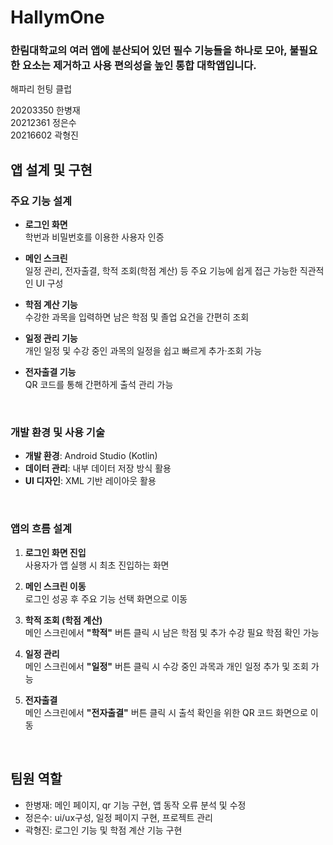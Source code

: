# HallymOne

### 한림대학교의 여러 앱에 분산되어 있던 필수 기능들을 하나로 모아, 불필요한 요소는 제거하고 사용 편의성을 높인 통합 대학앱입니다.

해파리 헌팅 클럽

 20203350 한병재<br>
 20212361 정은수<br>
 20216602 곽형진<br>


## 앱 설계 및 구현

### 주요 기능 설계

- **로그인 화면**  
  학번과 비밀번호를 이용한 사용자 인증

- **메인 스크린**  
  일정 관리, 전자출결, 학적 조회(학점 계산) 등 주요 기능에 쉽게 접근 가능한 직관적인 UI 구성

- **학점 계산 기능**  
  수강한 과목을 입력하면 남은 학점 및 졸업 요건을 간편히 조회

- **일정 관리 기능**  
  개인 일정 및 수강 중인 과목의 일정을 쉽고 빠르게 추가·조회 가능

- **전자출결 기능**  
  QR 코드를 통해 간편하게 출석 관리 가능

<br>

### 개발 환경 및 사용 기술

- **개발 환경**: Android Studio (Kotlin)
- **데이터 관리**: 내부 데이터 저장 방식 활용
- **UI 디자인**: XML 기반 레이아웃 활용

<br>

### 앱의 흐름 설계

1. **로그인 화면 진입**  
   사용자가 앱 실행 시 최초 진입하는 화면

2. **메인 스크린 이동**  
   로그인 성공 후 주요 기능 선택 화면으로 이동

3. **학적 조회 (학점 계산)**  
   메인 스크린에서 **"학적"** 버튼 클릭 시 남은 학점 및 추가 수강 필요 학점 확인 가능  

4. **일정 관리**  
   메인 스크린에서 **"일정"** 버튼 클릭 시 수강 중인 과목과 개인 일정 추가 및 조회 가능  

5. **전자출결**  
   메인 스크린에서 **"전자출결"** 버튼 클릭 시 출석 확인을 위한 QR 코드 화면으로 이동  
<br>

## 팀원 역할

- 한병재: 메인 페이지, qr 기능 구현, 앱 동작 오류 분석 및 수정
- 정은수: ui/ux구성, 일정 페이지 구현, 프로젝트 관리 
- 곽형진: 로그인 기능 및 학점 계산 기능 구현
